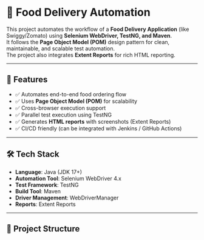 # 🍔 Food Delivery Automation

This project automates the workflow of a **Food Delivery Application** (like Swiggy/Zomato) using **Selenium WebDriver, TestNG, and Maven**.  
It follows the **Page Object Model (POM)** design pattern for clean, maintainable, and scalable test automation.  
The project also integrates **Extent Reports** for rich HTML reporting.

---

## 📌 Features
- ✅ Automates end-to-end food ordering flow  
- ✅ Uses **Page Object Model (POM)** for scalability  
- ✅ Cross-browser execution support  
- ✅ Parallel test execution using TestNG  
- ✅ Generates **HTML reports** with screenshots (Extent Reports)  
- ✅ CI/CD friendly (can be integrated with Jenkins / GitHub Actions)

---

## 🛠️ Tech Stack
- **Language**: Java (JDK 17+)  
- **Automation Tool**: Selenium WebDriver 4.x  
- **Test Framework**: TestNG  
- **Build Tool**: Maven  
- **Driver Management**: WebDriverManager  
- **Reports**: Extent Reports  

---

## 📂 Project Structure
